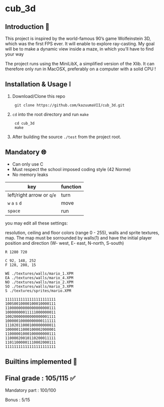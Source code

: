 # cub_3d

## Introduction 🤔
This project is inspired by the world-famous 90’s game Wolfeinstein 3D, which was the first FPS ever. 
It will enable to explore ray-casting. My goal will be to make a dynamic view inside a maze, in which you’ll have to find your way

The project runs using the MiniLibX, a simplified version of the Xlib. It can therefore only run in MacOSX, preferably on a computer with a solid CPU !



## Installation & Usage ❕

1. Download/Clone this repo

        git clone https://github.com/kazuumaVII/cub_3d.git
2. `cd` into the root directory and run `make`

        cd cub_3d
        make

3. After building the source `./test` from the project root.


## Mandatory  🌐
- Can only use C
- Must respect the school imposed coding style (42 Norme)
- No memory leaks

key  | function |
---|------|
left/right arrow or `q`/`e`| turn				|
`w` `a` `s` `d` | move					|
`space` | run		
you may edit all these settings:

resolution, ceiling and floor colors (range 0 - 255), walls and sprite textures, map. The map must be sorrounded by walls(1) and have the initial player position and direction (W- west, E- east, N-north, S-south)

```
R 1280 720

C 92, 148, 252
F 128, 208, 15

WE ./textures/walls/mario_1.XPM
EA ./textures/walls/mario_4.XPM
NO ./textures/walls/mario_2.XPM
SO ./textures/walls/mario_3.XPM
S ./textures/sprites/mario.XPM

11111111111111111111111
100S0010000100010000111
11000000000000000000111
10000000011111000000011
10020000000000000001111
10000010000000000111111
11102011000100000000011
10000011000100002000001
11000001000100000000111
11000020010110200011111
11011000001110002000111
11111111111111111111111
```


## Builtins implemented  🔨




## Final grade : 105/115 ✅
Mandatory part : 100/100

Bonus : 5/15
